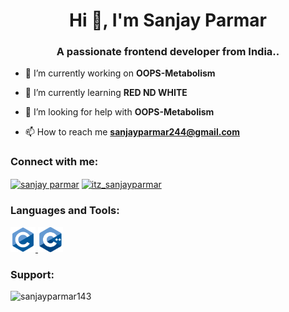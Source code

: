 <h1 align="center">Hi 👋, I'm Sanjay Parmar</h1>
<h3 align="center">A passionate frontend developer from India..</h3>

- 🔭 I’m currently working on **OOPS-Metabolism**

- 🌱 I’m currently learning **RED ND WHITE**

- 🤝 I’m looking for help with **OOPS-Metabolism**

- 📫 How to reach me **sanjayparmar244@gmail.com**

<h3 align="left">Connect with me:</h3>
<p align="left">
<a href="https://fb.com/sanjay parmar" target="blank"><img align="center" src="https://raw.githubusercontent.com/rahuldkjain/github-profile-readme-generator/master/src/images/icons/Social/facebook.svg" alt="sanjay parmar" height="30" width="40" /></a>
<a href="https://instagram.com/itz_sanjayparmar" target="blank"><img align="center" src="https://raw.githubusercontent.com/rahuldkjain/github-profile-readme-generator/master/src/images/icons/Social/instagram.svg" alt="itz_sanjayparmar" height="30" width="40" /></a>
</p>

<h3 align="left">Languages and Tools:</h3>
<p align="left"> <a href="https://www.cprogramming.com/" target="_blank" rel="noreferrer"> <img src="https://raw.githubusercontent.com/devicons/devicon/master/icons/c/c-original.svg" alt="c" width="40" height="40"/> </a> <a href="https://www.w3schools.com/cpp/" target="_blank" rel="noreferrer"> <img src="https://raw.githubusercontent.com/devicons/devicon/master/icons/cplusplus/cplusplus-original.svg" alt="cplusplus" width="40" height="40"/> </a> </p>

<h3 align="left">Support:</h3>
<p><a href="https://www.buymeacoffee.com/sanjayparmar143"> <img align="left" src="https://cdn.buymeacoffee.com/buttons/v2/default-yellow.png" height="50" width="210" alt="sanjayparmar143" /></a></p><br><br>

